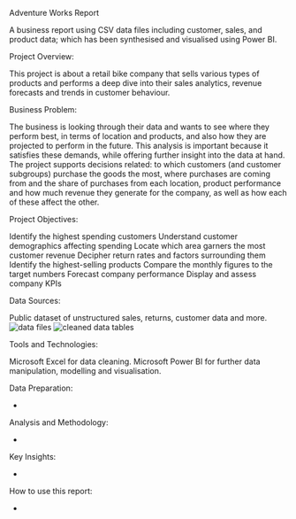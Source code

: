 Adventure Works Report

A business report using CSV data files including customer, sales, and product data; which has been synthesised and visualised using Power BI.

Project Overview:

This project is about a retail bike company that sells various types of products and performs a deep dive into their sales analytics, revenue forecasts and trends in customer behaviour.

Business Problem:

The business is looking through their data and wants to see where they perform best, in terms of location and products, and also how they are projected to perform in the future.
This analysis is important because it satisfies these demands, while offering further insight into the data at hand. The project supports decisions related: to which customers (and customer subgroups) purchase the goods the most, where purchases are coming from and the share of purchases from each location, product performance and how much revenue they generate for the company, as well as how each of these affect the other.

Project Objectives:

Identify the highest spending customers
Understand customer demographics affecting spending
Locate which area garners the most customer revenue
Decipher return rates and factors surrounding them
Identify the highest-selling products
Compare the monthly figures to the target numbers
Forecast company performance
Display and assess company KPIs

Data Sources:

Public dataset of unstructured sales, returns, customer data and more. 
![data files](https://github.com/user-attachments/assets/d3a58645-c9e5-4d5e-b2d0-41fcfbf754e3)
![cleaned data tables](https://github.com/user-attachments/assets/aa294ce9-4570-463d-9f8b-65b2cc6ed1b4)

Tools and Technologies: 

Microsoft Excel for data cleaning.
Microsoft Power BI for further data manipulation, modelling and visualisation.

Data Preparation:

-

Analysis and Methodology:

-

Key Insights: 

-

How to use this report:

-

